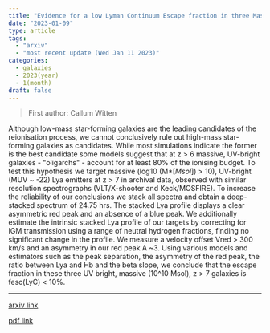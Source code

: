 ```yaml
---
title: "Evidence for a low Lyman Continuum Escape fraction in three Massive, UV-bright galaxies at z > 7"
date: "2023-01-09"
type: article
tags:
  - "arxiv"
  - "most recent update (Wed Jan 11 2023)"
categories:
  - galaxies
  - 2023(year)
  - 1(month)
draft: false
---
```


> First author: Callum Witten

 Although low-mass star-forming galaxies are the leading candidates of the
reionisation process, we cannot conclusively rule out high-mass star-forming
galaxies as candidates. While most simulations indicate the former is the best
candidate some models suggest that at z > 6 massive, UV-bright galaxies -
"oligarchs" - account for at least 80% of the ionising budget. To test this
hypothesis we target massive (log10 (M*$[Msol]$) > 10), UV-bright (MUV ~ -22) Lya
emitters at z > 7 in archival data, observed with similar resolution
spectrographs (VLT/X-shooter and Keck/MOSFIRE). To increase the reliability of
our conclusions we stack all spectra and obtain a deep-stacked spectrum of
24.75 hrs. The stacked Lya profile displays a clear asymmetric red peak and an
absence of a blue peak. We additionally estimate the intrinsic stacked Lya
profile of our targets by correcting for IGM transmission using a range of
neutral hydrogen fractions, finding no significant change in the profile. We
measure a velocity offset Vred > 300 km/s and an asymmetry in our red peak A
~3. Using various models and estimators such as the peak separation, the
asymmetry of the red peak, the ratio between Lya and Hb and the beta slope, we
conclude that the escape fraction in these three UV bright, massive (10^10
Msol), z > 7 galaxies is fesc(LyC) < 10%.

---
[arxiv link](http://arxiv.org/abs/2301.03599v1)

[pdf link](http://arxiv.org/pdf/2301.03599v1)
